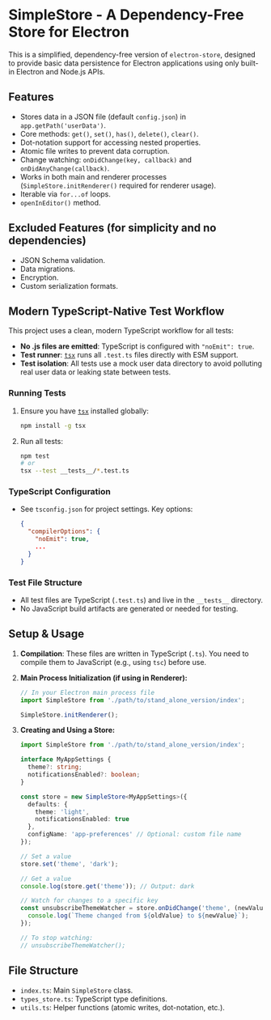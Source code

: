 # SimpleStore - A Dependency-Free Store for Electron

This is a simplified, dependency-free version of `electron-store`, designed to provide basic data persistence for Electron applications using only built-in Electron and Node.js APIs.

## Features

-   Stores data in a JSON file (default `config.json`) in `app.getPath('userData')`.
-   Core methods: `get()`, `set()`, `has()`, `delete()`, `clear()`.
-   Dot-notation support for accessing nested properties.
-   Atomic file writes to prevent data corruption.
-   Change watching: `onDidChange(key, callback)` and `onDidAnyChange(callback)`.
-   Works in both main and renderer processes (`SimpleStore.initRenderer()` required for renderer usage).
-   Iterable via `for...of` loops.
-   `openInEditor()` method.

## Excluded Features (for simplicity and no dependencies)

-   JSON Schema validation.
-   Data migrations.
-   Encryption.
-   Custom serialization formats.

## Modern TypeScript-Native Test Workflow

This project uses a clean, modern TypeScript workflow for all tests:

- **No .js files are emitted**: TypeScript is configured with `"noEmit": true`.
- **Test runner**: [`tsx`](https://github.com/esbuild-kit/tsx) runs all `.test.ts` files directly with ESM support.
- **Test isolation**: All tests use a mock user data directory to avoid polluting real user data or leaking state between tests.

### Running Tests

1. Ensure you have [`tsx`](https://github.com/esbuild-kit/tsx) installed globally:
   ```sh
   npm install -g tsx
   ```
2. Run all tests:
   ```sh
   npm test
   # or
   tsx --test __tests__/*.test.ts
   ```

### TypeScript Configuration

- See `tsconfig.json` for project settings. Key options:
  ```json
  {
    "compilerOptions": {
      "noEmit": true,
      ...
    }
  }
  ```

### Test File Structure

- All test files are TypeScript (`.test.ts`) and live in the `__tests__` directory.
- No JavaScript build artifacts are generated or needed for testing.

## Setup & Usage

1.  **Compilation**: These files are written in TypeScript (`.ts`). You need to compile them to JavaScript (e.g., using `tsc`) before use.

2.  **Main Process Initialization (if using in Renderer):**

    ```typescript
    // In your Electron main process file
    import SimpleStore from './path/to/stand_alone_version/index';

    SimpleStore.initRenderer();
    ```

3.  **Creating and Using a Store:**

    ```typescript
    import SimpleStore from './path/to/stand_alone_version/index';

    interface MyAppSettings {
      theme?: string;
      notificationsEnabled?: boolean;
    }

    const store = new SimpleStore<MyAppSettings>({
      defaults: {
        theme: 'light',
        notificationsEnabled: true
      },
      configName: 'app-preferences' // Optional: custom file name
    });

    // Set a value
    store.set('theme', 'dark');

    // Get a value
    console.log(store.get('theme')); // Output: dark

    // Watch for changes to a specific key
    const unsubscribeThemeWatcher = store.onDidChange('theme', (newValue, oldValue) => {
      console.log(`Theme changed from ${oldValue} to ${newValue}`);
    });

    // To stop watching:
    // unsubscribeThemeWatcher();
    ```

## File Structure

-   `index.ts`: Main `SimpleStore` class.
-   `types_store.ts`: TypeScript type definitions.
-   `utils.ts`: Helper functions (atomic writes, dot-notation, etc.).
